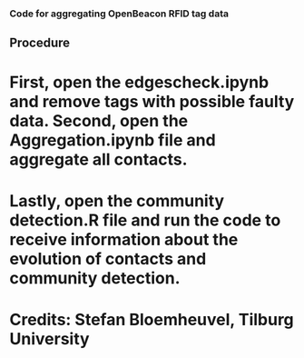 ### Code for aggregating OpenBeacon RFID tag data

## Procedure

# First, open the edgescheck.ipynb and remove tags with possible faulty data. Second, open the Aggregation.ipynb file and aggregate all contacts. 
# Lastly, open the community detection.R file and run the code to receive information about the evolution of contacts and community detection.

# Credits: Stefan Bloemheuvel, Tilburg University
